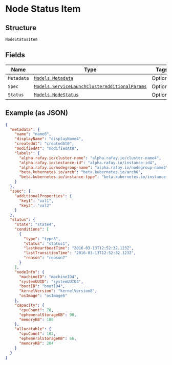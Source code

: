 
# Node Status Item

## Structure

`NodeStatusItem`

## Fields

| Name | Type | Tags | Description |
|  --- | --- | --- | --- |
| `Metadata` | [`Models.Metadata`](../../doc/models/metadata.md) | Optional | - |
| `Spec` | [`Models.ServiceLaunchClusterAdditionalParams`](../../doc/models/service-launch-cluster-additional-params.md) | Optional | - |
| `Status` | [`Models.NodeStatus`](../../doc/models/node-status.md) | Optional | - |

## Example (as JSON)

```json
{
  "metadata": {
    "name": "name6",
    "displayName": "displayName4",
    "createdAt": "createdAt0",
    "modifiedAt": "modifiedAt0",
    "labels": {
      "alpha.rafay.io/cluster-name": "alpha.rafay.io/cluster-name4",
      "alpha.rafay.io/instance-id": "alpha.rafay.io/instance-id4",
      "alpha.rafay.io/nodegroup-name": "alpha.rafay.io/nodegroup-name2",
      "beta.kubernetes.io/arch": "beta.kubernetes.io/arch6",
      "beta.kubernetes.io/instance-type": "beta.kubernetes.io/instance-type6"
    }
  },
  "spec": {
    "additionalProperties": {
      "key1": "val1",
      "key2": "val2"
    }
  },
  "status": {
    "state": "state4",
    "conditions": [
      {
        "type": "type3",
        "status": "status1",
        "lastHeartbeatTime": "2016-03-13T12:52:32.123Z",
        "lastTransitionTime": "2016-03-13T12:52:32.123Z",
        "reason": "reason7"
      }
    ],
    "nodeInfo": {
      "machineID": "machineID4",
      "systemUUID": "systemUUID4",
      "bootID": "bootID4",
      "kernelVersion": "kernelVersion8",
      "osImage": "osImage6"
    },
    "capacity": {
      "cpuCount": 78,
      "ephemeralStorageKB": 90,
      "memoryKB": 180
    },
    "allocatable": {
      "cpuCount": 102,
      "ephemeralStorageKB": 66,
      "memoryKB": 204
    }
  }
}
```

